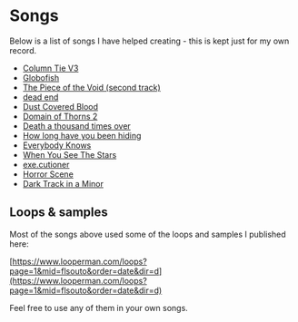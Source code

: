 # Songs

Below is a list of songs I have helped creating - this is kept just for my own record.

- [Column Tie V3](https://soundcloud.com/loaband/column-tie-v3)
- [Globofish](https://www.youtube.com/watch?v=QHikS75hmW0)
- [The Piece of the Void (second track)](https://matthiasheldt.bandcamp.com/album/the-lusatian-wolves)
- [dead end](https://soundcloud.com/itchyboi/dead-end)
- [Dust Covered Blood](https://www.youtube.com/watch?v=IqZLlovjIeE)
- [Domain of Thorns 2](https://www.looperman.com/tracks/detail/184284)
- [Death a thousand times over](https://soundcloud.com/dendritusrecordings/death-a-thousand-times-over-demo)
- [How long have you been hiding](https://soundcloud.com/mahan-mahan/ftam)
- [Everybody Knows](https://soundcloud.com/leiitomeza/everybodyknows)
- [When You See The Stars](https://soundcloud.com/leiitomeza/whenyouseethestars)
- [exe.cutioner](https://soundcloud.com/user-199428364/executioner)
- [Horror Scene](https://soundcloud.com/angie-castro/horror-scene)
- [Dark Track in a Minor](https://soundcloud.com/angie-castro/dark-track-in-a-minor)

## Loops & samples

Most of the songs above used some of the loops and samples I published here:

[https://www.looperman.com/loops?page=1&mid=flsouto&order=date&dir=d](https://www.looperman.com/loops?page=1&mid=flsouto&order=date&dir=d)

Feel free to use any of them in your own songs.